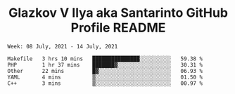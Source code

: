 <h1 align="center">Glazkov V Ilya aka Santarinto GitHub Profile README</h1>

<!--START_SECTION:waka-->
```text
Week: 08 July, 2021 - 14 July, 2021

Makefile   3 hrs 10 mins   ███████████████░░░░░░░░░░   59.38 % 
PHP        1 hr 37 mins    ███████▓░░░░░░░░░░░░░░░░░   30.31 % 
Other      22 mins         █▓░░░░░░░░░░░░░░░░░░░░░░░   06.93 % 
YAML       4 mins          ▒░░░░░░░░░░░░░░░░░░░░░░░░   01.50 % 
C++        3 mins          ▒░░░░░░░░░░░░░░░░░░░░░░░░   00.97 % 
```
<!--END_SECTION:waka-->